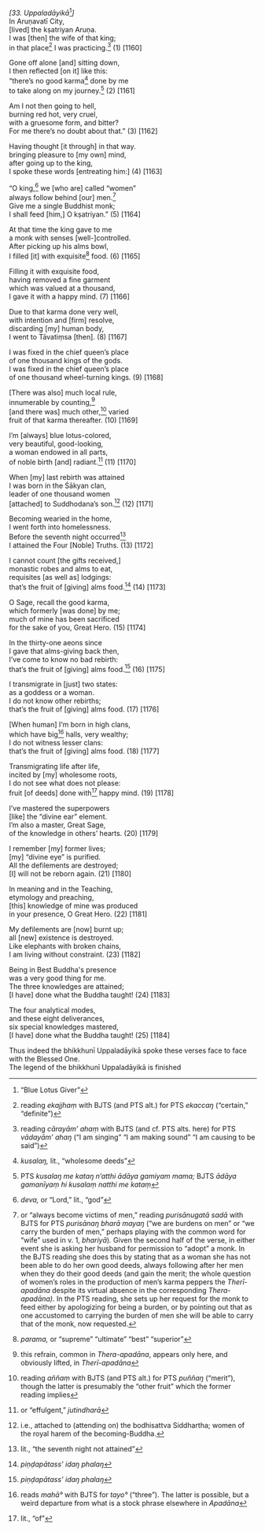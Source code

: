 *\[33. Uppaladāyikā*[^1]*\]*  
In Aruṇavatī City,  
\[lived\] the kṣatriyan Aruṇa.  
I was \[then\] the wife of that king;  
in that place[^2] I was practicing.[^3] (1) \[1160\]

Gone off alone \[and\] sitting down,  
I then reflected \[on it\] like this:  
“there’s no good karma[^4] done by me  
to take along on my journey.[^5] (2) \[1161\]

Am I not then going to hell,  
burning red hot, very cruel,  
with a gruesome form, and bitter?  
For me there’s no doubt about that.” (3) \[1162\]

Having thought \[it through\] in that way.  
bringing pleasure to \[my own\] mind,  
after going up to the king,  
I spoke these words \[entreating him:\] (4) \[1163\]

“O king,[^6] we \[who are\] called “women”  
always follow behind \[our\] men.[^7]  
Give me a single Buddhist monk;  
I shall feed \[him,\] O kṣatriyan.” (5) \[1164\]

At that time the king gave to me  
a monk with senses \[well-\]controlled.  
After picking up his alms bowl,  
I filled \[it\] with exquisite[^8] food. (6) \[1165\]

Filling it with exquisite food,  
having removed a fine garment  
which was valued at a thousand,  
I gave it with a happy mind. (7) \[1166\]

Due to that karma done very well,  
with intention and \[firm\] resolve,  
discarding \[my\] human body,  
I went to Tāvatiṃsa \[then\]. (8) \[1167\]

I was fixed in the chief queen’s place  
of one thousand kings of the gods.  
I was fixed in the chief queen’s place  
of one thousand wheel-turning kings. (9) \[1168\]

\[There was also\] much local rule,  
innumerable by counting,[^9]  
\[and there was\] much other,[^10] varied  
fruit of that karma thereafter. (10) \[1169\]

I’m \[always\] blue lotus-colored,  
very beautiful, good-looking,  
a woman endowed in all parts,  
of noble birth \[and\] radiant.[^11] (11) \[1170\]

When \[my\] last rebirth was attained  
I was born in the Śākyan clan,  
leader of one thousand women  
\[attached\] to Suddhodana’s son.[^12] (12) \[1171\]

Becoming wearied in the home,  
I went forth into homelessness.  
Before the seventh night occurred[^13]  
I attained the Four \[Noble\] Truths. (13) \[1172\]

I cannot count \[the gifts received,\]  
monastic robes and alms to eat,  
requisites \[as well as\] lodgings:  
that’s the fruit of \[giving\] alms food.[^14] (14) \[1173\]

O Sage, recall the good karma,  
which formerly \[was done\] by me;  
much of mine has been sacrificed  
for the sake of you, Great Hero. (15) \[1174\]

In the thirty-one aeons since  
I gave that alms-giving back then,  
I’ve come to know no bad rebirth:  
that’s the fruit of \[giving\] alms food.[^15] (16) \[1175\]

I transmigrate in \[just\] two states:  
as a goddess or a woman.  
I do not know other rebirths;  
that’s the fruit of \[giving\] alms food. (17) \[1176\]

\[When human\] I‘m born in high clans,  
which have big[^16] halls, very wealthy;  
I do not witness lesser clans:  
that’s the fruit of \[giving\] alms food. (18) \[1177\]

Transmigrating life after life,  
incited by \[my\] wholesome roots,  
I do not see what does not please:  
fruit \[of deeds\] done with[^17] happy mind. (19) \[1178\]

I’ve mastered the superpowers  
\[like\] the “divine ear” element.  
I’m also a master, Great Sage,  
of the knowledge in others’ hearts. (20) \[1179\]

I remember \[my\] former lives;  
\[my\] “divine eye” is purified.  
All the defilements are destroyed;  
\[I\] will not be reborn again. (21) \[1180\]

In meaning and in the Teaching,  
etymology and preaching,  
\[this\] knowledge of mine was produced  
in your presence, O Great Hero. (22) \[1181\]

My defilements are \[now\] burnt up;  
all \[new\] existence is destroyed.  
Like elephants with broken chains,  
I am living without constraint. (23) \[1182\]

Being in Best Buddha's presence  
was a very good thing for me.  
The three knowledges are attained;  
\[I have\] done what the Buddha taught! (24) \[1183\]

The four analytical modes,  
and these eight deliverances,  
six special knowledges mastered,  
\[I have\] done what the Buddha taught! (25) \[1184\]

Thus indeed the bhikkhunī Uppaladāyikā spoke these verses face to face
with the Blessed One.  
The legend of the bhikkhunī Uppaladāyikā is finished

[^1]: “Blue Lotus Giver”

[^2]: reading *ekajjhaṃ* with BJTS (and PTS alt.) for PTS *ekaccaŋ*
    (“certain,” “definite”)

[^3]: reading *cārayām’ ahaṃ* with BJTS (and cf. PTS alts. here) for PTS
    *vādayām’ ahaŋ* (“I am singing” “I am making sound” “I am causing to
    be said”)

[^4]: *kusalaŋ,* lit., “wholesome deeds”

[^5]: PTS *kusalaŋ me kataŋ n’atthi ādāya gamiyam mama;* BJTS *ādāya
    gamanīyaṃ hi kusalaṃ natthi me kataṃ*

[^6]: *deva,* or “Lord,” lit., “god”

[^7]: or “always become victims of men,” reading *purisānugatā sadā*
    with BJTS for PTS *purisānaŋ bharā mayaŋ* (“we are burdens on men”
    or “we carry the burden of men,” perhaps playing with the common
    word for “wife” used in v. 1, *bhariyā*)*.* Given the second half of
    the verse, in either event she is asking her husband for permission
    to “adopt” a monk. In the BJTS reading she does this by stating that
    as a woman she has not been able to do her own good deeds, always
    following after her men when they do their good deeds (and gain the
    merit; the whole question of women’s roles in the production of
    men’s karma peppers the *Therī-apadāna* despite its virtual absence
    in the corresponding *Thera-apadāna).* In the PTS reading, she sets
    up her request for the monk to feed either by apologizing for being
    a burden, or by pointing out that as one accustomed to carrying the
    burden of men she will be able to carry that of the monk, now
    requested.

[^8]: *parama,* or “supreme” “ultimate” “best” “superior”

[^9]: this refrain, common in *Thera-apadāna*, appears only here, and
    obviously lifted, in *Therī-apadāna*

[^10]: reading *aññaṃ* with BJTS (and PTS alt.) for PTS *puññaŋ*
    (“merit”), though the latter is presumably the “other fruit” which
    the former reading implies

[^11]: or “effulgent,” *jutindharā*

[^12]: i.e., attached to (attending on) the bodhisattva Siddhartha;
    women of the royal harem of the becoming-Buddha.

[^13]: lit., “the seventh night not attained”

[^14]: *piṇḍapātass’ idaŋ phalaŋ*

[^15]: *piṇḍapātass’ idaŋ phalaŋ*

[^16]: reads *mahā°* with BJTS for *tayo°* (“three”). The latter is
    possible, but a weird departure from what is a stock phrase
    elsewhere in *Apadāna*

[^17]: lit., “of”
